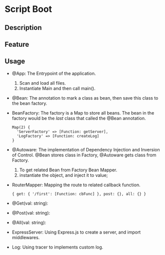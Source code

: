 # Script Boot

## Description

## Feature

## Usage

- @App: The Entrypoint of the application.
  1. Scan and load all files.
  2. Instantiate Main and then call main().
- @Bean: The annotation to mark a class as bean, then save this class to the bean factory.
- BeanFactory: The factory is a Map to store all beans. The bean in the factory would be the _last_ class that called the @Bean annotation.
  ```
  Map(2) {
    'ServerFactory' => [Function: getServer],
    'LogFactory' => [Function: createLog]
  }
  ```
- @Autoware: The implementation of Dependency Injection and Inversion of Control. @Bean stores class in Factory, @Autoware gets class from Factory.

  1. To get related Bean from Factory Bean Mapper.
  2. instantiate the object, and inject it to value;

- RouterMapper: Mapping the route to related callback function.
  ```
  { get: { '/first': [Function: cbFunc] }, post: {}, all: {} }
  ```
- @Get(val: string):
- @Post(val: string):
- @All(val: string):

- ExpressServer: Using Express.js to create a server, and import middlewares.
- Log: Using tracer to implements custom log.
